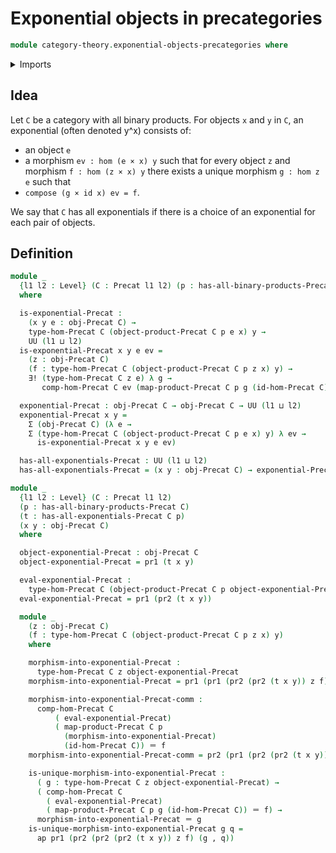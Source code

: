 # Exponential objects in precategories

```agda
module category-theory.exponential-objects-precategories where
```

<details><summary>Imports</summary>

```agda
open import category-theory.precategories
open import category-theory.products-precategories

open import foundation.dependent-pair-types
open import foundation.unique-existence
open import foundation.universe-levels

open import foundation-core.identity-types
```

</details>

## Idea

Let `C` be a category with all binary products. For objects `x` and `y` in `C`,
an exponential (often denoted y^x) consists of:

- an object `e`
- a morphism `ev : hom (e × x) y` such that for every object `z` and morphism
  `f : hom (z × x) y` there exists a unique morphism `g : hom z e` such that
- `compose (g × id x) ev = f`.

We say that `C` has all exponentials if there is a choice of an exponential for
each pair of objects.

## Definition

```agda
module _
  {l1 l2 : Level} (C : Precat l1 l2) (p : has-all-binary-products-Precat C)
  where

  is-exponential-Precat :
    (x y e : obj-Precat C) →
    type-hom-Precat C (object-product-Precat C p e x) y →
    UU (l1 ⊔ l2)
  is-exponential-Precat x y e ev =
    (z : obj-Precat C)
    (f : type-hom-Precat C (object-product-Precat C p z x) y) →
    ∃! (type-hom-Precat C z e) λ g →
       comp-hom-Precat C ev (map-product-Precat C p g (id-hom-Precat C)) ＝ f

  exponential-Precat : obj-Precat C → obj-Precat C → UU (l1 ⊔ l2)
  exponential-Precat x y =
    Σ (obj-Precat C) (λ e →
    Σ (type-hom-Precat C (object-product-Precat C p e x) y) λ ev →
      is-exponential-Precat x y e ev)

  has-all-exponentials-Precat : UU (l1 ⊔ l2)
  has-all-exponentials-Precat = (x y : obj-Precat C) → exponential-Precat x y

module _
  {l1 l2 : Level} (C : Precat l1 l2)
  (p : has-all-binary-products-Precat C)
  (t : has-all-exponentials-Precat C p)
  (x y : obj-Precat C)
  where

  object-exponential-Precat : obj-Precat C
  object-exponential-Precat = pr1 (t x y)

  eval-exponential-Precat :
    type-hom-Precat C (object-product-Precat C p object-exponential-Precat x) y
  eval-exponential-Precat = pr1 (pr2 (t x y))

  module _
    (z : obj-Precat C)
    (f : type-hom-Precat C (object-product-Precat C p z x) y)
    where

    morphism-into-exponential-Precat :
      type-hom-Precat C z object-exponential-Precat
    morphism-into-exponential-Precat = pr1 (pr1 (pr2 (pr2 (t x y)) z f))

    morphism-into-exponential-Precat-comm :
      comp-hom-Precat C
          ( eval-exponential-Precat)
          ( map-product-Precat C p
            (morphism-into-exponential-Precat)
            (id-hom-Precat C)) ＝ f
    morphism-into-exponential-Precat-comm = pr2 (pr1 (pr2 (pr2 (t x y)) z f))

    is-unique-morphism-into-exponential-Precat :
      ( g : type-hom-Precat C z object-exponential-Precat) →
      ( comp-hom-Precat C
        ( eval-exponential-Precat)
        ( map-product-Precat C p g (id-hom-Precat C)) ＝ f) →
      morphism-into-exponential-Precat ＝ g
    is-unique-morphism-into-exponential-Precat g q =
      ap pr1 (pr2 (pr2 (pr2 (t x y)) z f) (g , q))
```
